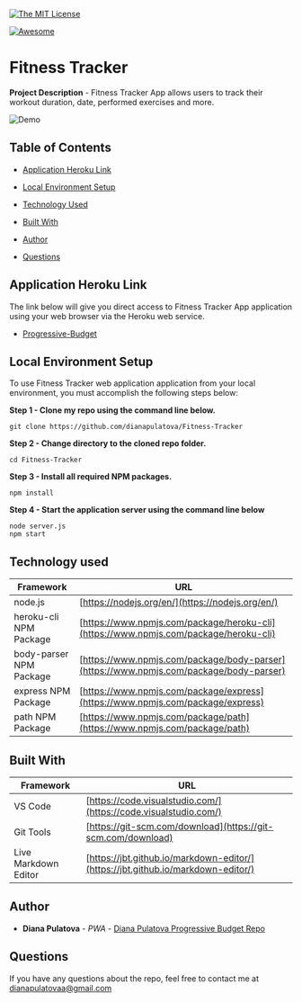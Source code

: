  
 [![The MIT License](https://img.shields.io/badge/license-MIT-orange.svg?style=flat-square)](http://opensource.org/licenses/MIT)
 
 [![Awesome](https://cdn.rawgit.com/sindresorhus/awesome/d7305f38d29fed78fa85652e3a63e154dd8e8829/media/badge.svg)](https://github.com/sindresorhus/awesome)
# Fitness Tracker
  
**Project Description** - Fitness Tracker App allows users to track their workout duration, date, performed exercises and more.


![Demo](assets/Gif/Fitness-Tracker.gif)

## Table of Contents

  * [Application Heroku Link](#Application-Heroku-Link)

  * [Local Environment Setup](#Local-Environment-Setup)

  * [Technology Used](#Technology-Used)
 
  * [Built With](#Built-With)
   
  * [Author](#Author)

  * [Questions](#Questions)
   

## Application Heroku Link
The link below will give you direct access to Fitness Tracker App application using your web browser via the Heroku web service. 

<!-- Heroku References: heroku-link | repo-link -->
* [Progressive-Budget](heroku-link)

## Local Environment Setup
To use Fitness Tracker web application application from your local environment, you must accomplish the following steps below:

**Step 1 - Clone my repo using the command line below.**
```
git clone https://github.com/dianapulatova/Fitness-Tracker
```
**Step 2 - Change directory to the cloned repo folder.**
```
cd Fitness-Tracker
```
**Step 3 - Install all required NPM packages.**
```
npm install
```
**Step 4 - Start the application server using the command line below**
```
node server.js
npm start
```

## Technology used
Framework | URL
----------|-------------------------------------------------
node.js | [https://nodejs.org/en/](https://nodejs.org/en/)
heroku-cli NPM Package | [https://www.npmjs.com/package/heroku-cli](https://www.npmjs.com/package/heroku-cli)
body-parser NPM Package | [https://www.npmjs.com/package/body-parser](https://www.npmjs.com/package/body-parser)
express NPM Package | [https://www.npmjs.com/package/express](https://www.npmjs.com/package/express)
path NPM Package | [https://www.npmjs.com/package/path](https://www.npmjs.com/package/path)


## Built With
Framework | URL
----------|-------------------------------------------------
 VS Code | [https://code.visualstudio.com/](https://code.visualstudio.com/)
 Git Tools | [https://git-scm.com/download](https://git-scm.com/download)
 Live Markdown Editor | [https://jbt.github.io/markdown-editor/](https://jbt.github.io/markdown-editor/)

## Author

* **Diana Pulatova** - *PWA* - [Diana Pulatova Progressive Budget Repo](https://github.com/dianapulatova/Fitness-Tracker)

 ## Questions
   
  
  If you have any questions about the repo, feel free to contact me at <dianapulatovaa@gmail.com>

